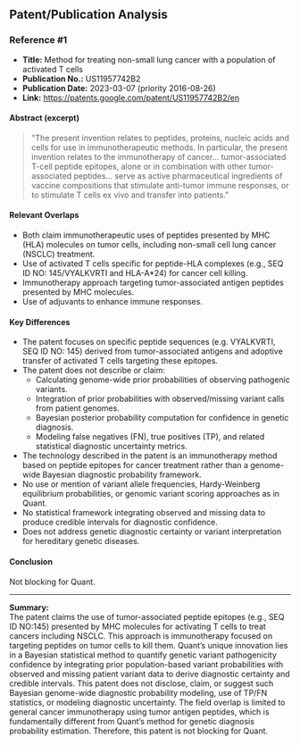 ## Patent/Publication Analysis

### Reference #1

- **Title:** Method for treating non-small lung cancer with a population of activated T cells
- **Publication No.:** US11957742B2
- **Publication Date:** 2023-03-07 (priority 2016-08-26)
- **Link:** https://patents.google.com/patent/US11957742B2/en

#### Abstract (excerpt)

> "The present invention relates to peptides, proteins, nucleic acids and cells for use in immunotherapeutic methods. In particular, the present invention relates to the immunotherapy of cancer... tumor-associated T-cell peptide epitopes, alone or in combination with other tumor-associated peptides... serve as active pharmaceutical ingredients of vaccine compositions that stimulate anti-tumor immune responses, or to stimulate T cells ex vivo and transfer into patients."

#### Relevant Overlaps

- Both claim immunotherapeutic uses of peptides presented by MHC (HLA) molecules on tumor cells, including non-small cell lung cancer (NSCLC) treatment.
- Use of activated T cells specific for peptide-HLA complexes (e.g., SEQ ID NO: 145/VYALKVRTI and HLA-A*24) for cancer cell killing.
- Immunotherapy approach targeting tumor-associated antigen peptides presented by MHC molecules.
- Use of adjuvants to enhance immune responses.

#### Key Differences

- The patent focuses on specific peptide sequences (e.g. VYALKVRTI, SEQ ID NO: 145) derived from tumor-associated antigens and adoptive transfer of activated T cells targeting these epitopes.
- The patent does not describe or claim:
  - Calculating genome-wide prior probabilities of observing pathogenic variants.
  - Integration of prior probabilities with observed/missing variant calls from patient genomes.
  - Bayesian posterior probability computation for confidence in genetic diagnosis.
  - Modeling false negatives (FN), true positives (TP), and related statistical diagnostic uncertainty metrics.
- The technology described in the patent is an immunotherapy method based on peptide epitopes for cancer treatment rather than a genome-wide Bayesian diagnostic probability framework.
- No use or mention of variant allele frequencies, Hardy-Weinberg equilibrium probabilities, or genomic variant scoring approaches as in Quant.
- No statistical framework integrating observed and missing data to produce credible intervals for diagnostic confidence.
- Does not address genetic diagnostic certainty or variant interpretation for hereditary genetic diseases.

#### Conclusion

Not blocking for Quant.

---

**Summary:**  
The patent claims the use of tumor-associated peptide epitopes (e.g., SEQ ID NO:145) presented by MHC molecules for activating T cells to treat cancers including NSCLC. This approach is immunotherapy focused on targeting peptides on tumor cells to kill them. Quant’s unique innovation lies in a Bayesian statistical method to quantify genetic variant pathogenicity confidence by integrating prior population-based variant probabilities with observed and missing patient variant data to derive diagnostic certainty and credible intervals. This patent does not disclose, claim, or suggest such Bayesian genome-wide diagnostic probability modeling, use of TP/FN statistics, or modeling diagnostic uncertainty. The field overlap is limited to general cancer immunotherapy using tumor antigen peptides, which is fundamentally different from Quant’s method for genetic diagnosis probability estimation. Therefore, this patent is not blocking for Quant.
